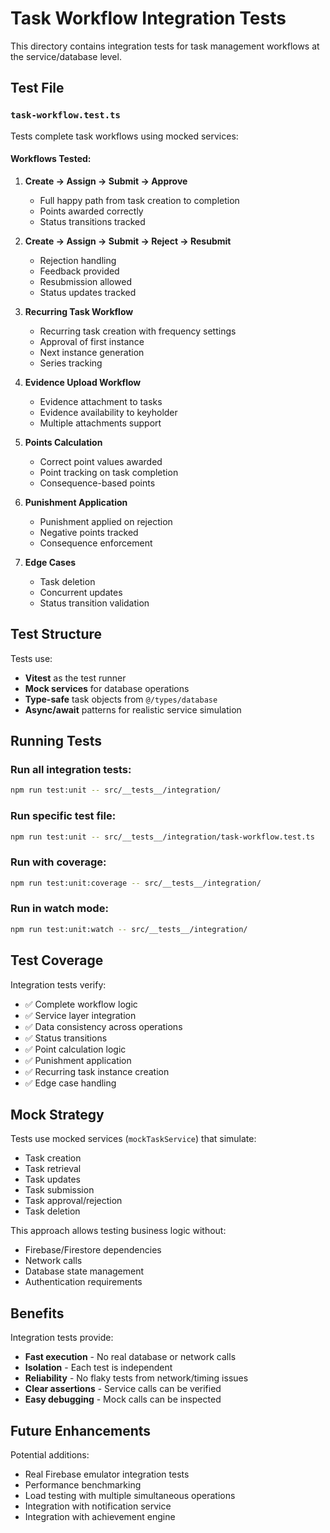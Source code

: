 # Task Workflow Integration Tests

This directory contains integration tests for task management workflows at the service/database level.

## Test File

### `task-workflow.test.ts`
Tests complete task workflows using mocked services:

#### Workflows Tested:

1. **Create → Assign → Submit → Approve**
   - Full happy path from task creation to completion
   - Points awarded correctly
   - Status transitions tracked

2. **Create → Assign → Submit → Reject → Resubmit**
   - Rejection handling
   - Feedback provided
   - Resubmission allowed
   - Status updates tracked

3. **Recurring Task Workflow**
   - Recurring task creation with frequency settings
   - Approval of first instance
   - Next instance generation
   - Series tracking

4. **Evidence Upload Workflow**
   - Evidence attachment to tasks
   - Evidence availability to keyholder
   - Multiple attachments support

5. **Points Calculation**
   - Correct point values awarded
   - Point tracking on task completion
   - Consequence-based points

6. **Punishment Application**
   - Punishment applied on rejection
   - Negative points tracked
   - Consequence enforcement

7. **Edge Cases**
   - Task deletion
   - Concurrent updates
   - Status transition validation

## Test Structure

Tests use:
- **Vitest** as the test runner
- **Mock services** for database operations
- **Type-safe** task objects from `@/types/database`
- **Async/await** patterns for realistic service simulation

## Running Tests

### Run all integration tests:
```bash
npm run test:unit -- src/__tests__/integration/
```

### Run specific test file:
```bash
npm run test:unit -- src/__tests__/integration/task-workflow.test.ts
```

### Run with coverage:
```bash
npm run test:unit:coverage -- src/__tests__/integration/
```

### Run in watch mode:
```bash
npm run test:unit:watch -- src/__tests__/integration/
```

## Test Coverage

Integration tests verify:
- ✅ Complete workflow logic
- ✅ Service layer integration
- ✅ Data consistency across operations
- ✅ Status transitions
- ✅ Point calculation logic
- ✅ Punishment application
- ✅ Recurring task instance creation
- ✅ Edge case handling

## Mock Strategy

Tests use mocked services (`mockTaskService`) that simulate:
- Task creation
- Task retrieval
- Task updates
- Task submission
- Task approval/rejection
- Task deletion

This approach allows testing business logic without:
- Firebase/Firestore dependencies
- Network calls
- Database state management
- Authentication requirements

## Benefits

Integration tests provide:
- **Fast execution** - No real database or network calls
- **Isolation** - Each test is independent
- **Reliability** - No flaky tests from network/timing issues
- **Clear assertions** - Service calls can be verified
- **Easy debugging** - Mock calls can be inspected

## Future Enhancements

Potential additions:
- Real Firebase emulator integration tests
- Performance benchmarking
- Load testing with multiple simultaneous operations
- Integration with notification service
- Integration with achievement engine
